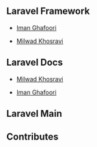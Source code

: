## Laravel Framework

- <a href="https://github.com/laravel/framework/pulls?q=is%3Apr+author%3Aimanghafoori1+is%3Amerged">Iman Ghafoori</a>

- <a href="https://github.com/laravel/framework/pulls?q=is%3Apr+author%3Amilwad-dev+is%3Amerged+">Milwad Khosravi</a>

## Laravel Docs

- <a href="https://github.com/laravel/docs/pulls?q=is%3Apr+author%3Amilwad-dev+is%3Amerged+">Milwad Khosravi</a>

- <a href="https://github.com/laravel/docs/pulls?q=is%3Apr+author%3Aimanghafoori1+is%3Amerged">Iman Ghafoori</a>

## Laravel Main

## Contributes
